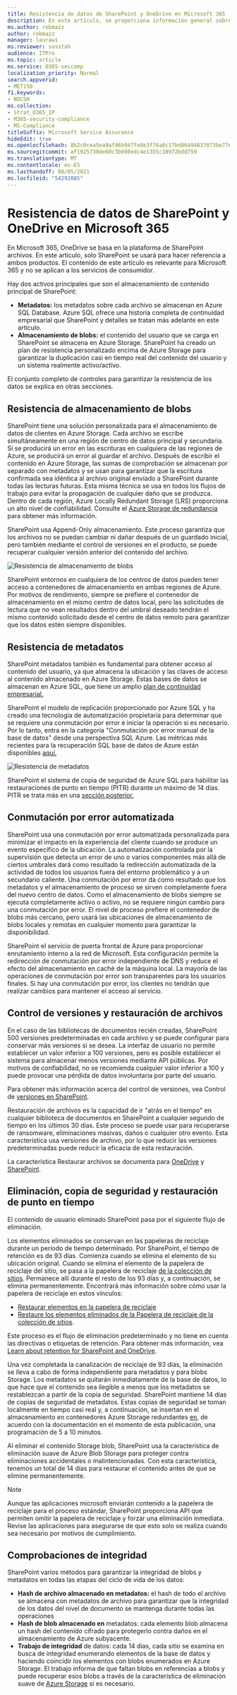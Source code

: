 ```yaml
---
title: Resistencia de datos de SharePoint y OneDrive en Microsoft 365
description: En este artículo, se proporciona información general sobre SharePoint y OneDrive resistencia de datos en Microsoft 365.
ms.author: robmazz
author: robmazz
manager: laurawi
ms.reviewer: sosstah
audience: ITPro
ms.topic: article
ms.service: O365-seccomp
localization_priority: Normal
search.appverid:
- MET150
f1.keywords:
- NOCSH
ms.collection:
- Strat_O365_IP
- M365-security-compliance
- MS-Compliance
titleSuffix: Microsoft Service Assurance
hideEdit: true
ms.openlocfilehash: 8b2c0cea5ea9af46b947fe8e3f76a8c17bd86494837073be77e1c7894270e97b
ms.sourcegitcommit: af1925730de60c3b698edc4e1355c38972bdd759
ms.translationtype: MT
ms.contentlocale: es-ES
ms.lasthandoff: 08/05/2021
ms.locfileid: "54292085"
---
```

# <a name="sharepoint-and-onedrive-data-resiliency-in-microsoft-365"></a>Resistencia de datos de SharePoint y OneDrive en Microsoft 365

En Microsoft 365, OneDrive se basa en la plataforma de SharePoint archivos. En este artículo, solo SharePoint se usará para hacer referencia a ambos productos. El contenido de este artículo es relevante para Microsoft 365 y no se aplican a los servicios de consumidor.

Hay dos activos principales que son el almacenamiento de contenido principal de SharePoint:

- **Metadatos:** los metadatos sobre cada archivo se almacenan en Azure SQL Database. Azure SQL ofrece una historia completa de continuidad empresarial que SharePoint y detalles se tratan más adelante en este artículo.
- **Almacenamiento de blobs:** el contenido del usuario que se carga en SharePoint se almacena en Azure Storage. SharePoint ha creado un plan de resistencia personalizado encima de Azure Storage para garantizar la duplicación casi en tiempo real del contenido del usuario y un sistema realmente activo/activo.

El conjunto completo de controles para garantizar la resistencia de los datos se explica en otras secciones.

## <a name="blob-storage-resilience"></a>Resistencia de almacenamiento de blobs

SharePoint tiene una solución personalizada para el almacenamiento de datos de clientes en Azure Storage. Cada archivo se escribe simultáneamente en una región de centro de datos principal y secundaria. Si se producirá un error en las escrituras en cualquiera de las regiones de Azure, se producirá un error al guardar el archivo. Después de escribir el contenido en Azure Storage, las sumas de comprobación se almacenan por separado con metadatos y se usan para garantizar que la escritura confirmada sea idéntica al archivo original enviado a SharePoint durante todas las lecturas futuras. Esta misma técnica se usa en todos los flujos de trabajo para evitar la propagación de cualquier daño que se produzca. Dentro de cada región, Azure Locally Redundant Storage (LRS) proporciona un alto nivel de confiabilidad. Consulte el [Azure Storage de redundancia](/azure/storage/common/storage-redundancy-lrs) para obtener más información.

SharePoint usa Append-Only almacenamiento. Este proceso garantiza que los archivos no se puedan cambiar ni dañar después de un guardado inicial, pero también mediante el control de versiones en el producto, se puede recuperar cualquier versión anterior del contenido del archivo.

![Resistencia de almacenamiento de blobs](../media/assurance-blob-storage-resiliency-diagram.png)

SharePoint entornos en cualquiera de los centros de datos pueden tener acceso a contenedores de almacenamiento en ambas regiones de Azure. Por motivos de rendimiento, siempre se prefiere el contenedor de almacenamiento en el mismo centro de datos local, pero las solicitudes de lectura que no vean resultados dentro del umbral deseado tendrán el mismo contenido solicitado desde el centro de datos remoto para garantizar que los datos estén siempre disponibles.

## <a name="metadata-resilience"></a>Resistencia de metadatos

SharePoint metadatos también es fundamental para obtener acceso al contenido del usuario, ya que almacena la ubicación y las claves de acceso al contenido almacenado en Azure Storage. Estas bases de datos se almacenan en Azure SQL, que tiene un amplio [plan de continuidad empresarial.](/azure/sql-database/sql-database-business-continuity)

SharePoint el modelo de replicación proporcionado por Azure SQL y ha creado una tecnología de automatización propietaria para determinar que se requiere una conmutación por error e iniciar la operación si es necesario. Por lo tanto, entra en la categoría "Conmutación por error manual de la base de datos" desde una perspectiva SQL Azure. Las métricas más recientes para la recuperación SQL base de datos de Azure están disponibles [aquí.](/azure/azure-sql/database/business-continuity-high-availability-disaster-recover-hadr-overview#recover-a-database-to-the-existing-server)

![Resistencia de metadatos](../media/assurance-metadata-resiliency-diagram.png)

SharePoint el sistema de copia de seguridad de Azure SQL para habilitar las restauraciones de punto en tiempo (PITR) durante un máximo de 14 días. PITR se trata más en una [sección posterior.](#deletion-backup-and-point-in-time-restore)

## <a name="automated-failover"></a>Conmutación por error automatizada

SharePoint usa una conmutación por error automatizada personalizada para minimizar el impacto en la experiencia del cliente cuando se produce un evento específico de la ubicación. La automatización controlada por la supervisión que detecta un error de uno o varios componentes más allá de ciertos umbrales dará como resultado la redirección automatizada de la actividad de todos los usuarios fuera del entorno problemático y a un secundario caliente. Una conmutación por error da como resultado que los metadatos y el almacenamiento de proceso se sirven completamente fuera del nuevo centro de datos. Como el almacenamiento de blobs siempre se ejecuta completamente activo o activo, no se requiere ningún cambio para una conmutación por error. El nivel de proceso prefiere el contenedor de blobs más cercano, pero usará las ubicaciones de almacenamiento de blobs locales y remotas en cualquier momento para garantizar la disponibilidad.

SharePoint el servicio de puerta frontal de Azure para proporcionar enrutamiento interno a la red de Microsoft. Esta configuración permite la redirección de conmutación por error independiente de DNS y reduce el efecto del almacenamiento en caché de la máquina local. La mayoría de las operaciones de conmutación por error son transparentes para los usuarios finales. Si hay una conmutación por error, los clientes no tendrán que realizar cambios para mantener el acceso al servicio.

## <a name="versioning-and-files-restore"></a>Control de versiones y restauración de archivos

En el caso de las bibliotecas de documentos recién creadas, SharePoint 500 versiones predeterminadas en cada archivo y se puede configurar para conservar más versiones si se desea. La interfaz de usuario no permite establecer un valor inferior a 100 versiones, pero es posible establecer el sistema para almacenar menos versiones mediante API públicas. Por motivos de confiabilidad, no se recomienda cualquier valor inferior a 100 y puede provocar una pérdida de datos involuntaria por parte del usuario.

Para obtener más información acerca del control de versiones, vea Control de [versiones en SharePoint](/microsoft-365/community/versioning-basics-best-practices).

Restauración de archivos es la capacidad de ir "atrás en el tiempo" en cualquier biblioteca de documentos en SharePoint a cualquier segundo de tiempo en los últimos 30 días. Este proceso se puede usar para recuperarse de ransomware, eliminaciones masivas, daños o cualquier otro evento. Esta característica usa versiones de archivo, por lo que reducir las versiones predeterminadas puede reducir la eficacia de esta restauración.

La característica Restaurar archivos se documenta para [OneDrive](https://support.office.com/article/restore-your-onedrive-fa231298-759d-41cf-bcd0-25ac53eb8a15) y [SharePoint](https://support.office.com/article/Restore-a-document-library-317791c3-8bd0-4dfd-8254-3ca90883d39a).

## <a name="deletion-backup-and-point-in-time-restore"></a>Eliminación, copia de seguridad y restauración de punto en tiempo

El contenido de usuario eliminado SharePoint pasa por el siguiente flujo de eliminación.

Los elementos eliminados se conservan en las papeleras de reciclaje durante un período de tiempo determinado. Por SharePoint, el tiempo de retención es de 93 días. Comienza cuando se elimina el elemento de su ubicación original. Cuando se elimina el elemento de la papelera de reciclaje del sitio, se pasa a la papelera de reciclaje [de la colección de sitios](https://support.office.com/article/restore-deleted-items-from-the-site-collection-recycle-bin-5fa924ee-16d7-487b-9a0a-021b9062d14b). Permanece allí durante el resto de los 93 días y, a continuación, se elimina permanentemente. Encontrará más información sobre cómo usar la papelera de reciclaje en estos vínculos:

- [Restaurar elementos en la papelera de reciclaje](https://support.office.com/article/Restore-items-in-the-Recycle-Bin-of-a-SharePoint-site-6df466b6-55f2-4898-8d6e-c0dff851a0be)
- [Restaure los elementos eliminados de la Papelera de reciclaje de la colección de sitios](https://support.office.com/article/Restore-deleted-items-from-the-site-collection-recycle-bin-5fa924ee-16d7-487b-9a0a-021b9062d14b).

Este proceso es el flujo de eliminación predeterminado y no tiene en cuenta las directivas o etiquetas de retención. Para obtener más información, vea [Learn about retention for SharePoint and OneDrive](/microsoft-365/compliance/retention-policies-sharepoint).

Una vez completada la canalización de reciclaje de 93 días, la eliminación se lleva a cabo de forma independiente para metadatos y para blobs Storage. Los metadatos se quitarán inmediatamente de la base de datos, lo que hace que el contenido sea ilegible a menos que los metadatos se restablezcan a partir de la copia de seguridad. SharePoint mantiene 14 días de copias de seguridad de metadatos. Estas copias de seguridad se toman localmente en tiempo casi real y, a continuación, se insertan en el almacenamiento en contenedores Azure Storage redundantes [en,](/azure/sql-database/sql-database-automated-backups) de acuerdo con la documentación en el momento de esta publicación, una programación de 5 a 10 minutos.

Al eliminar el contenido Storage blob, SharePoint usa la característica de eliminación suave de Azure Blob Storage para proteger contra eliminaciones accidentales o malintencionadas. Con esta característica, tenemos un total de 14 días para restaurar el contenido antes de que se elimine permanentemente.

>[!Note]
>Aunque las aplicaciones microsoft enviarán contenido a la papelera de reciclaje para el proceso estándar, SharePoint proporciona API que permiten omitir la papelera de reciclaje y forzar una eliminación inmediata. Revise las aplicaciones para asegurarse de que esto solo se realiza cuando sea necesario por motivos de cumplimiento.

## <a name="integrity-checks"></a>Comprobaciones de integridad

SharePoint varios métodos para garantizar la integridad de blobs y metadatos en todas las etapas del ciclo de vida de los datos:

- **Hash de archivo almacenado en metadatos:** el hash de todo el archivo se almacena con metadatos de archivo para garantizar que la integridad de los datos del nivel de documento se mantenga durante todas las operaciones
- **Hash de blob almacenado en** metadatos: cada elemento blob almacena un hash del contenido cifrado para protegerlo contra daños en el almacenamiento de Azure subyacente.
- **Trabajo de integridad** de datos: cada 14 días, cada sitio se examina en busca de integridad enumerando elementos de la base de datos y haciendo coincidir los elementos con blobs enumerados en Azure Storage. El trabajo informa de que faltan blobs en referencias a blobs y puede recuperar esos blobs a través de la característica de eliminación suave de [Azure Storage](/azure/storage/blobs/soft-delete-blob-overview) si es necesario.
